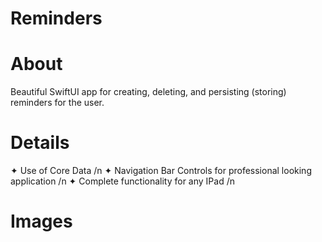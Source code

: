 # Reminders

<h1>About</h1>
Beautiful SwiftUI app for creating, deleting, and persisting (storing) reminders for the user.

<h1>Details</h1>
✦ Use of Core Data /n
✦ Navigation Bar Controls for professional looking application /n
✦ Complete functionality for any IPad /n

<h1>Images</h1>
